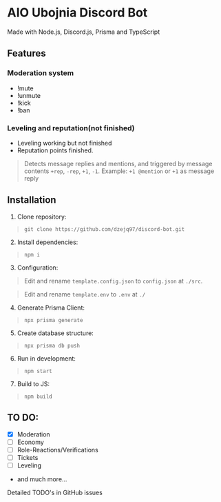 # AIO Ubojnia Discord Bot
Made with Node.js, Discord.js, Prisma and TypeScript

## Features
### Moderation system
- !mute
- !unmute
- !kick
- !ban
### Leveling and reputation(not finished)
- Leveling working but not finished
- Reputation points finished.
> Detects message replies and mentions, and triggered by message contents `+rep`, `-rep`, `+1`, `-1`.
> Example:
> `+1 @mention`
> or
> `+1` as message reply

## Installation
1. Clone repository:
> `git clone https://github.com/dzejq97/discord-bot.git`

2. Install dependencies:
> `npm i`

3. Configuration:
> Edit and rename `template.config.json` to `config.json` at `./src`.

> Edit and rename `template.env` to `.env` at `./`

4. Generate Prisma Client:
> `npx prisma generate`

5. Create database structure:
> `npx prisma db push`

6. Run in development:
> `npm start`

7. Build to JS:
> `npm build`


## TO DO:
- [x] Moderation
- [ ] Economy
- [ ] Role-Reactions/Verifications
- [ ] Tickets
- [ ] Leveling
- and much more...

Detailed TODO's in GitHub issues